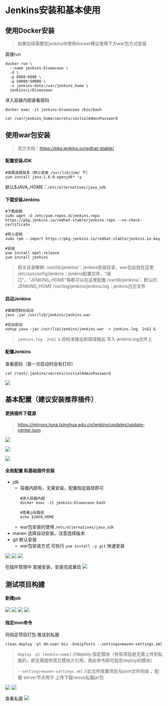 # Jenkins安装和基本使用

## 使用Docker安装

> 如果后续需要在jenkins中使用docker建议使用下方war包方式安装

直接run
```shell
docker run \
  --name jenkins-blueocean \
  -d \
  -p 8080:8080 \
  -p 50000:50000 \
  -v jenkins-data:/var/jenkins_home \
  jenkinsci/blueocean
```
进入容器内部查看密码
```shell
docker exec -it jenkins-blueocean /bin/bash

cat /var/jenkins_home/secrets/initialAdminPassword
```

## 使用war包安装

> 官方文档：https://pkg.jenkins.io/redhat-stable/

#### 配置安装JDK

```shell
#按需选择版本（默认安装 /usr/lib/jvm/ 下）
yum install java-1.8.0-openjdk* -y
```
默认$JAVA_HOME：`/etc/alternatives/java_sdk`

#### 下载安装Jenkins

```shell
#下载依赖
sudo wget -O /etc/yum.repos.d/jenkins.repo https://pkg.jenkins.io/redhat-stable/jenkins.repo --no-check-certificate

#导入密钥
sudo rpm --import https://pkg.jenkins.io/redhat-stable/jenkins.io.key

#安装
yum install epel-release
yum install jenkins
```

> 相关目录解释:
> /usr/lib/jenkins/：jenkins安装目录，war包会放在这里
> /etc/sysconfig/jenkins：jenkins配置文件，“端口”，“JENKINS_HOME”等都可以在这里配置
> /var/lib/jenkins/：默认的JENKINS_HOME
> /var/log/jenkins/jenkins.log：jenkins日志文件

#### 启动Jenkins
```shell
#直接控制台启动
java -jar /usr/lib/jenkins/jenkins.war

#后台启动
nohup java -jar /usr/lib/jenkins/jenkins.war  > jenkins.log  2>&1 &
```

> `jenkins.log  2>&1 &` 将标准输出和错误输出 写入 jenkins.log文件上



#### 配置Jenkins

查看密码（第一次启动时会有打印）
```shell
cat /root/.jenkins/secrets/initialAdminPassword
```
![](../../../Image/1473551-20220114231857985-42362057.png)





## 基本配置（建议安装推荐插件）

#### 更换插件下载源
> https://mirrors.tuna.tsinghua.edu.cn/jenkins/updates/update-center.json

![](../../../Image/1473551-20220109170615482-1178538189.png)

![](../../../Image/1473551-20220109170633133-1382651191.png)

![](../../../Image/1473551-20220109170716332-125659259.png)

#### 全局配置 和基础插件安装

- jdk
    - 容器内部有，无需安装，配置指定路径即可
      ```shell
      #进入容器内部
      docker exec -it jenkins-blueocean bash
  
      #查看jdk路径
      echo $JAVA_HOME
      ```
    - war包安装的使用 `/etc/alternatives/java_sdk`
- maven 选择自动安装，注意选择版本
- git 默认安装
    - war包安装方式  可执行 `yum install -y git` 快速安装

![](../../../Image/1473551-20220111162059762-302992150.png)
![](../../../Image/1473551-20220111162118209-1220065017.png)
![](../../../Image/1473551-20220115010350570-220567913.png)


在插件管理中 直接安装，安装完成重启
![](../../../Image/1473551-20220112142957468-1507268802.png)

## 测试项目构建

#### 新建job
![](../../../Image/1473551-20220112143920804-1346711727.png)
![](../../../Image/1473551-20220112144314692-599634123.png)
![](../../../Image/1473551-20220112144408926-460549027.png)
![](../../../Image/1473551-20220112144452330-1996071069.png)

#### 指定mvn命令

将指定项目打包 推送到私服

`clean deploy -pl dm-user-biz -DskipTests --settings=maven-settings.xml`

> `deploy -pl [module-name]`  //deploly 指定模块（有些项目是无需上传到私服的，即无需提供其它模块方引用，用此命令即可指定deploy的模块）

> `--settings=maven-settings.xml`  //此文件放置项目与pom文件同级 ，配置 server节点用于 上传下载nexus私服jar包



![](../../../Image/1473551-20220112173039846-1891985983.png)
![](../../../Image/1473551-20220112174145133-1803295734.png)

查看私服
![](../../../Image/1473551-20220112174228493-1500298801.png)
